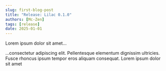 ```yaml
---
slug: first-blog-post
title: "Release: Lilac 0.1.0"
authors: [Mc-Zen]
tags: [release]
date: 2025-01-01
---
```


Lorem ipsum dolor sit amet...


...consectetur adipiscing elit. Pellentesque elementum dignissim ultricies. Fusce rhoncus ipsum tempor eros aliquam consequat. Lorem ipsum dolor sit amet
